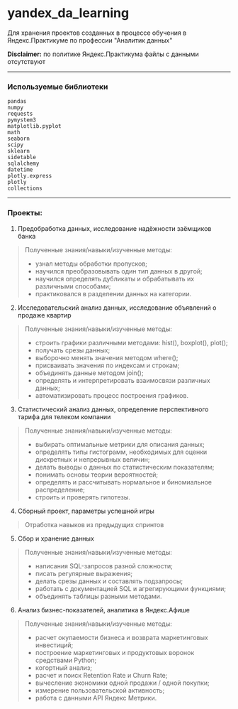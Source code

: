 # yandex_da_learning
Для хранения проектов созданных в процессе обучения в Яндекс.Практикуме по профессии "Аналитик данных"


**Disclaimer:** по политике Яндекс.Практикума файлы с данными отсутствуют
***

### Используемые библиотеки
```
pandas
numpy
requests
pymystem3
matplotlib.pyplot
math
seaborn
scipy
sklearn
sidetable
sqlalchemy
datetime
plotly.express
plotly
collections 
```

***

### Проекты:
1. Предобработка данных, исследование надёжности заёмщиков банка

>Полученные знания/навыки/изученные методы:
>- узнал методы обработки пропусков;
>- научился преобразовывать один тип данных в другой;
>- научился определять дубликаты и обрабатывать их различными способами;
>- практиковался в разделении данных на категории.


2. Исследовательский анализ данных, исследование объявлений о продаже квартир

>Полученные знания/навыки/изученные методы:
>- строить графики различными методами: hist(), boxplot(), plot();
>- получать срезы данных;
>- выборочно менять значения методом where();
>- присваивать значения по индексам и строкам;
>- объединять данные методом join();
>- определять и интерпретировать взаимосвязи различных данных;
>- автоматизировать процесс построения графиков.
	
    
3. Статистический анализ данных, определение перспективного тарифа для телеком компании

>Полученные знания/навыки/изученные методы:
>- выбирать оптимальные метрики для описания данных;
>- определять типы гистограмм, необходимых для оценки дискретных и непрерывных величин;
>- делать выводы о данных по статистическим показателям;
>- понимать основы теории вероятностей;
>- определять и рассчитывать нормальное и биномиальное распределение;
>- строить и проверять гипотезы.

4. Сборный проект, параметры успешной игры

>Отработка навыков из предыдущих спринтов

5. Сбор и хранение данных
>Полученные знания/навыки/изученные методы:
>- написания SQL-запросов разной сложности;
>- писать регулярные выражения;
>- делать срезы данных и составлять подзапросы;
>- работать с документацией SQL и агрегирующими функциями;
>- объединять таблицы разными методами.

6. Анализ бизнес-показателей, аналитика в Яндекс.Афише
>Полученные знания/навыки/изученные методы:
>- расчет окупаемости бизнеса и возврата маркетинговых инвестиций;
>- построение маркетинговых и продуктовых воронок средствами Python;
>- когортный анализ;
>- расчет и поиск Retention Rate и Churn Rate;
>- вычесление экономики одной продажи / одной покупки;
>- измерение пользовательской активность;
>- работа с данными API Яндекс Метрики.